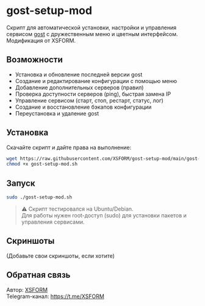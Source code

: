 # gost-setup-mod

Скрипт для автоматической установки, настройки и управления сервисом [gost](https://github.com/ginuerzh/gost) с дружественным меню и цветным интерфейсом.  
Модификация от XSFORM.

## Возможности

- Установка и обновление последней версии gost
- Создание и редактирование конфигурации с помощью меню
- Добавление дополнительных серверов (правил)
- Проверка доступности серверов (ping), быстрая замена IP
- Управление сервисом (старт, стоп, рестарт, статус, лог)
- Создание и восстановление бэкапов конфигурации
- Переустановка и удаление gost

## Установка

Скачайте скрипт и дайте права на выполнение:

```bash
wget https://raw.githubusercontent.com/XSFORM/gost-setup-mod/main/gost-setup-mod.sh
chmod +x gost-setup-mod.sh
```

## Запуск

```bash
sudo ./gost-setup-mod.sh
```

> ⚠️ Скрипт тестировался на Ubuntu/Debian.  
> Для работы нужен root-доступ (sudo) для установки пакетов и управления сервисами.

## Скриншоты

(Добавьте свои скриншоты, если хотите)

## Обратная связь

Автор: [XSFORM](https://t.me/XSFORM)  
Telegram-канал: https://t.me/XSFORM